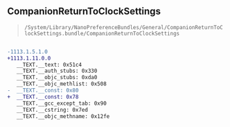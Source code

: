 ## CompanionReturnToClockSettings

> `/System/Library/NanoPreferenceBundles/General/CompanionReturnToClockSettings.bundle/CompanionReturnToClockSettings`

```diff

-1113.1.5.1.0
+1113.1.11.0.0
   __TEXT.__text: 0x51c4
   __TEXT.__auth_stubs: 0x330
   __TEXT.__objc_stubs: 0xda0
   __TEXT.__objc_methlist: 0x508
-  __TEXT.__const: 0x80
+  __TEXT.__const: 0x78
   __TEXT.__gcc_except_tab: 0x90
   __TEXT.__cstring: 0x7ed
   __TEXT.__objc_methname: 0x12fe

```
